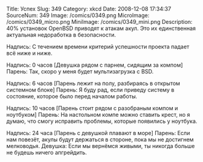 Title: Успех 
Slug: 349 
Category: xkcd 
Date: 2008-12-08 17:34:37 
SourceNum: 349 
Image: /comics/0349.png 
MicroImage: /comics/0349_micro.png 
MiniImage: /comics/0349_mini.png 
Description: 40% установок OpenBSD приводят к атакам акул. Это их единственная актуальная недоработка в безопасности. 

Надпись: С течением времени критерий успешности проекта падает всё ниже и ниже.

Надпись: 0 часов
[Девушка рядом с парнем, сидящим за компом]
Парень: Так, скоро у меня будет мультизагрузка с BSD.

Надпись: 6 часов
[Парень лежит на полу, разбираясь в открытом системном блоке]
Парень: Я буду рад, если приведу систему в состояние, которое было перед началом работы.

Надпись: 10 часов
[Парень стоит рядом с разобраным компом и ноутбуком]
Парень: На настольном компе можно ставить крест, но я думаю, что смогу исправить проблемы, которые появились у ноутбука.

Надпись: 24 часа
[Парень с девушкой плавают в море]
Парень: Если нам повезёт, акулы будут держаться в стороне, пока мы не достигнем мелководья.
Девушка: Если мы вернёмся живыми, ты никогда больше не будешь ничего апгрейдить.
